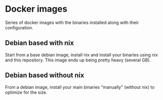 # Docker images

Series of docker images with the binaries installed along with their configuration.

## Debian based with nix

Start from a base debian image, install nix and install your binaries using nix and this repository. This image ends up being pretty heavy (several GB).

## Debian based without nix

From a debian image, install your main binaries "manually" (without nix) to optimize for the size.
